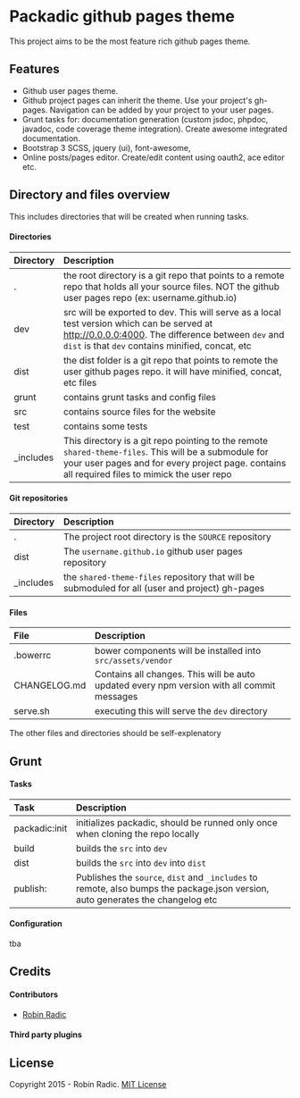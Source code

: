 # Packadic github pages theme
This project aims to be the most feature rich github pages theme.


## Features
- Github user pages theme.
- Github project pages can inherit the theme. Use your project's gh-pages. Navigation can be added by your project to your user pages.
- Grunt tasks for: documentation generation (custom jsdoc, phpdoc, javadoc, code coverage theme integration). Create awesome integrated documentation.
- Bootstrap 3 SCSS, jquery (ui), font-awesome,
- Online posts/pages editor. Create/edit content using oauth2, ace editor etc.


## Directory and files overview
This includes directories that will be created when running tasks.  
  
#### Directories
| Directory | Description |
|:----------|:------------|
| . | the root directory is a git repo that points to a remote repo that holds all your source files. NOT the github user pages repo (ex: username.github.io)
| dev | src will be exported to dev. This will serve as a local test version which can be served at http://0.0.0.0:4000. The difference between `dev` and `dist` is that `dev` contains minified, concat, etc |
| dist | the dist folder is a git repo that points to remote the user github pages repo. it will have minified, concat, etc files |
| grunt | contains grunt tasks and config files |
| src | contains source files for the website |
| test | contains some tests |
| _includes | This directory is a git repo pointing to the remote `shared-theme-files`. This will be a submodule for your user pages and for every project page. contains all required files to mimick the user repo |
  
#### Git repositories
| Directory | Description |
|:----------|:------------|
| . | The project root directory is the `SOURCE` repository |
| dist | The `username.github.io` github user pages repository |
| _includes | the `shared-theme-files` repository that will be submoduled for all (user and project) gh-pages |
  
#### Files  
| File | Description |
|:----------|:------------|
| .bowerrc | bower components will be installed into `src/assets/vendor` |
| CHANGELOG.md | Contains all changes. This will be auto updated every npm version with all commit messages |
| serve.sh | executing this will serve the `dev` directory |
  
The other files and directories should be self-explenatory
  
## Grunt

#### Tasks
| Task | Description |
|:----------|:------------|
| packadic:init | initializes packadic, should be runned only once when cloning the repo locally |
| build | builds the `src` into `dev` |
| dist | builds the `src` into `dev` into `dist` |
| publish:<version> | Publishes the `source`, `dist` and `_includes` to remote, also bumps the package.json version, auto generates the changelog etc | 
  
#### Configuration
tba
  
## Credits
#### Contributors
- [Robin Radic](https://github.com/robinradic)  
  
#### Third party plugins
## License
Copyright 2015 - Robin Radic.
[MIT License](http://radic.mit-license.org)
